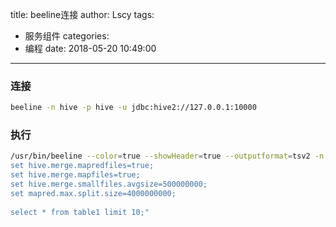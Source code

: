 title: beeline连接
author: Lscy
tags:
  - 服务组件
categories:
  - 编程
date: 2018-05-20 10:49:00
---
### 连接
~~~ bash
beeline -n hive -p hive -u jdbc:hive2://127.0.0.1:10000
~~~

### 执行
~~~ bash
/usr/bin/beeline --color=true --showHeader=true --outputformat=tsv2 -n hive -p hive -u jdbc:hive2://hiveserver2.simpledao.com:10000 -e "
set hive.merge.mapredfiles=true;
set hive.merge.mapfiles=true;
set hive.merge.smallfiles.avgsize=500000000;
set mapred.max.split.size=4000000000;
 
select * from table1 limit 10;"
~~~
